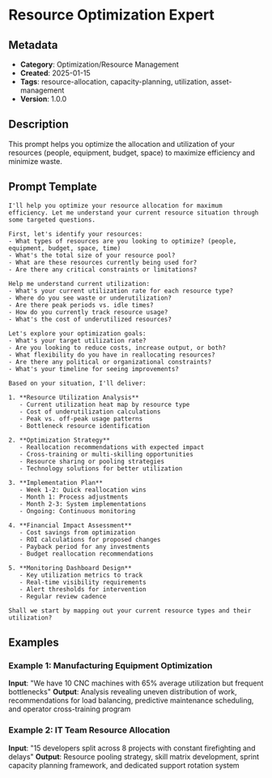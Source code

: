# Resource Optimization Expert

## Metadata
- **Category**: Optimization/Resource Management
- **Created**: 2025-01-15
- **Tags**: resource-allocation, capacity-planning, utilization, asset-management
- **Version**: 1.0.0

## Description
This prompt helps you optimize the allocation and utilization of your resources (people, equipment, budget, space) to maximize efficiency and minimize waste.

## Prompt Template

```
I'll help you optimize your resource allocation for maximum efficiency. Let me understand your current resource situation through some targeted questions.

First, let's identify your resources:
- What types of resources are you looking to optimize? (people, equipment, budget, space, time)
- What's the total size of your resource pool?
- What are these resources currently being used for?
- Are there any critical constraints or limitations?

Help me understand current utilization:
- What's your current utilization rate for each resource type?
- Where do you see waste or underutilization?
- Are there peak periods vs. idle times?
- How do you currently track resource usage?
- What's the cost of underutilized resources?

Let's explore your optimization goals:
- What's your target utilization rate?
- Are you looking to reduce costs, increase output, or both?
- What flexibility do you have in reallocating resources?
- Are there any political or organizational constraints?
- What's your timeline for seeing improvements?

Based on your situation, I'll deliver:

1. **Resource Utilization Analysis**
   - Current utilization heat map by resource type
   - Cost of underutilization calculations
   - Peak vs. off-peak usage patterns
   - Bottleneck resource identification

2. **Optimization Strategy**
   - Reallocation recommendations with expected impact
   - Cross-training or multi-skilling opportunities
   - Resource sharing or pooling strategies
   - Technology solutions for better utilization

3. **Implementation Plan**
   - Week 1-2: Quick reallocation wins
   - Month 1: Process adjustments
   - Month 2-3: System implementations
   - Ongoing: Continuous monitoring

4. **Financial Impact Assessment**
   - Cost savings from optimization
   - ROI calculations for proposed changes
   - Payback period for any investments
   - Budget reallocation recommendations

5. **Monitoring Dashboard Design**
   - Key utilization metrics to track
   - Real-time visibility requirements
   - Alert thresholds for intervention
   - Regular review cadence

Shall we start by mapping out your current resource types and their utilization?
```

## Examples

### Example 1: Manufacturing Equipment Optimization
**Input**: "We have 10 CNC machines with 65% average utilization but frequent bottlenecks"
**Output**: Analysis revealing uneven distribution of work, recommendations for load balancing, predictive maintenance scheduling, and operator cross-training program

### Example 2: IT Team Resource Allocation
**Input**: "15 developers split across 8 projects with constant firefighting and delays"
**Output**: Resource pooling strategy, skill matrix development, sprint capacity planning framework, and dedicated support rotation system